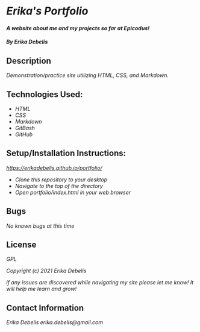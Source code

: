 # _Erika's Portfolio_

#### _A website about me and my projects so far at Epicodus!_

#### _By Erika Debelis_

## Description

_Demonstration/practice site utilizing HTML, CSS, and Markdown._

## Technologies Used:

* _HTML_
* _CSS_
* _Markdown_
* _GitBash_
* _GitHub_

## Setup/Installation Instructions:

_https://erikadebelis.github.io/portfolio/_

* _Clone this repository to your desktop_
* _Navigate to the top of the directory_
* _Open portfolio/index.html in your web browser_


## Bugs

_No known bugs at this time_

## License

_GPL_

_Copyright (c) 2021 Erika Debelis_

_if any issues are discovered while navigating my site please let me know! It will help me learn and grow!_

## Contact Information

_Erika Debelis erika.debelis@gmail.com_